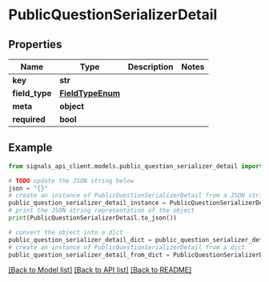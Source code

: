 # PublicQuestionSerializerDetail


## Properties

Name | Type | Description | Notes
------------ | ------------- | ------------- | -------------
**key** | **str** |  | 
**field_type** | [**FieldTypeEnum**](FieldTypeEnum.md) |  | 
**meta** | **object** |  | 
**required** | **bool** |  | 

## Example

```python
from signals_api_client.models.public_question_serializer_detail import PublicQuestionSerializerDetail

# TODO update the JSON string below
json = "{}"
# create an instance of PublicQuestionSerializerDetail from a JSON string
public_question_serializer_detail_instance = PublicQuestionSerializerDetail.from_json(json)
# print the JSON string representation of the object
print(PublicQuestionSerializerDetail.to_json())

# convert the object into a dict
public_question_serializer_detail_dict = public_question_serializer_detail_instance.to_dict()
# create an instance of PublicQuestionSerializerDetail from a dict
public_question_serializer_detail_from_dict = PublicQuestionSerializerDetail.from_dict(public_question_serializer_detail_dict)
```
[[Back to Model list]](../README.md#documentation-for-models) [[Back to API list]](../README.md#documentation-for-api-endpoints) [[Back to README]](../README.md)


